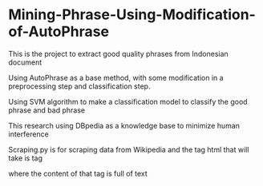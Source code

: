 # Mining-Phrase-Using-Modification-of-AutoPhrase

This is the project to extract good quality phrases from Indonesian document

Using AutoPhrase as a base method, with some modification in a preprocessing step and classification step.

Using SVM algorithm to make a classification model to classify the good phrase and bad phrase

This research using DBpedia as a knowledge base to minimize human interference

Scraping.py is for scraping data from Wikipedia and the tag html that will take is tag <p> where the content of that tag is full of text 
